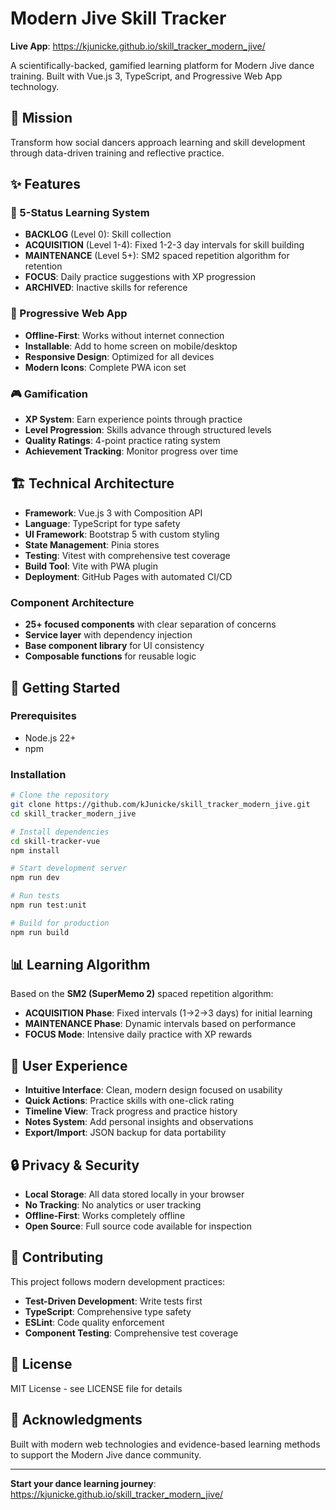 # Modern Jive Skill Tracker

**Live App**: https://kjunicke.github.io/skill_tracker_modern_jive/

A scientifically-backed, gamified learning platform for Modern Jive dance training. Built with Vue.js 3, TypeScript, and Progressive Web App technology.

## 🎯 Mission

Transform how social dancers approach learning and skill development through data-driven training and reflective practice.

## ✨ Features

### 🧠 5-Status Learning System
- **BACKLOG** (Level 0): Skill collection
- **ACQUISITION** (Level 1-4): Fixed 1-2-3 day intervals for skill building
- **MAINTENANCE** (Level 5+): SM2 spaced repetition algorithm for retention
- **FOCUS**: Daily practice suggestions with XP progression
- **ARCHIVED**: Inactive skills for reference

### 📱 Progressive Web App
- **Offline-First**: Works without internet connection
- **Installable**: Add to home screen on mobile/desktop
- **Responsive Design**: Optimized for all devices
- **Modern Icons**: Complete PWA icon set

### 🎮 Gamification
- **XP System**: Earn experience points through practice
- **Level Progression**: Skills advance through structured levels
- **Quality Ratings**: 4-point practice rating system
- **Achievement Tracking**: Monitor progress over time

## 🏗️ Technical Architecture

- **Framework**: Vue.js 3 with Composition API
- **Language**: TypeScript for type safety
- **UI Framework**: Bootstrap 5 with custom styling
- **State Management**: Pinia stores
- **Testing**: Vitest with comprehensive test coverage
- **Build Tool**: Vite with PWA plugin
- **Deployment**: GitHub Pages with automated CI/CD

### Component Architecture
- **25+ focused components** with clear separation of concerns
- **Service layer** with dependency injection
- **Base component library** for UI consistency
- **Composable functions** for reusable logic

## 🚀 Getting Started

### Prerequisites
- Node.js 22+
- npm

### Installation

```bash
# Clone the repository
git clone https://github.com/kJunicke/skill_tracker_modern_jive.git
cd skill_tracker_modern_jive

# Install dependencies
cd skill-tracker-vue
npm install

# Start development server
npm run dev

# Run tests
npm run test:unit

# Build for production
npm run build
```

## 📊 Learning Algorithm

Based on the **SM2 (SuperMemo 2)** spaced repetition algorithm:
- **ACQUISITION Phase**: Fixed intervals (1→2→3 days) for initial learning
- **MAINTENANCE Phase**: Dynamic intervals based on performance
- **FOCUS Mode**: Intensive daily practice with XP rewards

## 🎨 User Experience

- **Intuitive Interface**: Clean, modern design focused on usability
- **Quick Actions**: Practice skills with one-click rating
- **Timeline View**: Track progress and practice history
- **Notes System**: Add personal insights and observations
- **Export/Import**: JSON backup for data portability

## 🔒 Privacy & Security

- **Local Storage**: All data stored locally in your browser
- **No Tracking**: No analytics or user tracking
- **Offline-First**: Works completely offline
- **Open Source**: Full source code available for inspection

## 🤝 Contributing

This project follows modern development practices:
- **Test-Driven Development**: Write tests first
- **TypeScript**: Comprehensive type safety
- **ESLint**: Code quality enforcement
- **Component Testing**: Comprehensive test coverage

## 📄 License

MIT License - see LICENSE file for details

## 🙏 Acknowledgments

Built with modern web technologies and evidence-based learning methods to support the Modern Jive dance community.

---

**Start your dance learning journey**: https://kjunicke.github.io/skill_tracker_modern_jive/